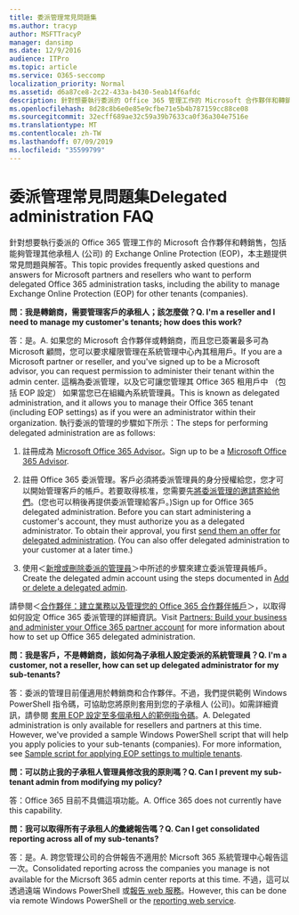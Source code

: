 ```yaml
---
title: 委派管理常見問題集
ms.author: tracyp
author: MSFTTracyP
manager: dansimp
ms.date: 12/9/2016
audience: ITPro
ms.topic: article
ms.service: O365-seccomp
localization_priority: Normal
ms.assetid: d6a87ce8-2c22-433a-b430-5eab14f6afdc
description: 針對想要執行委派的 Office 365 管理工作的 Microsoft 合作夥伴和轉銷售，包括能夠管理其他承租人 (公司) 的 Exchange Online Protection (EOP)，本主題提供常見問題與解答。
ms.openlocfilehash: 8d28c8b6e0e85e9cfbe71e5b4b787159cc88ce08
ms.sourcegitcommit: 32ecff689ae32c59a39b7633ca0f36a304e7516e
ms.translationtype: MT
ms.contentlocale: zh-TW
ms.lasthandoff: 07/09/2019
ms.locfileid: "35599799"
---
```

# <a name="delegated-administration-faq"></a><span data-ttu-id="8e634-103">委派管理常見問題集</span><span class="sxs-lookup"><span data-stu-id="8e634-103">Delegated administration FAQ</span></span>

<span data-ttu-id="8e634-104">針對想要執行委派的 Office 365 管理工作的 Microsoft 合作夥伴和轉銷售，包括能夠管理其他承租人 (公司) 的 Exchange Online Protection (EOP)，本主題提供常見問題與解答。</span><span class="sxs-lookup"><span data-stu-id="8e634-104">This topic provides frequently asked questions and answers for Microsoft partners and resellers who want to perform delegated Office 365 administration tasks, including the ability to manage Exchange Online Protection (EOP) for other tenants (companies).</span></span>
  
 <span data-ttu-id="8e634-105">**問：我是轉銷商，需要管理客戶的承租人；該怎麼做？**</span><span class="sxs-lookup"><span data-stu-id="8e634-105">**Q. I'm a reseller and I need to manage my customer's tenants; how does this work?**</span></span>
  
<span data-ttu-id="8e634-106">答：是。</span><span class="sxs-lookup"><span data-stu-id="8e634-106">A.</span></span> <span data-ttu-id="8e634-107">如果您的 Microsoft 合作夥伴或轉銷商，而且您已簽署最多可為 Microsoft 顧問，您可以要求權限管理在系統管理中心內其租用戶。</span><span class="sxs-lookup"><span data-stu-id="8e634-107">If you are a Microsoft partner or reseller, and you've signed up to be a Microsoft advisor, you can request permission to administer their tenant within the admin center.</span></span> <span data-ttu-id="8e634-108">這稱為委派管理，以及它可讓您管理其 Office 365 租用戶中 （包括 EOP 設定） 如果當您已在組織內系統管理員。</span><span class="sxs-lookup"><span data-stu-id="8e634-108">This is known as delegated administration, and it allows you to manage their Office 365 tenant (including EOP settings) as if you were an administrator within their organization.</span></span> <span data-ttu-id="8e634-109">執行委派的管理的步驟如下所示：</span><span class="sxs-lookup"><span data-stu-id="8e634-109">The steps for performing delegated administration are as follows:</span></span>
  
1. <span data-ttu-id="8e634-110">註冊成為 [Microsoft Office 365 Advisor](https://aka.ms/cloudbenefits)。</span><span class="sxs-lookup"><span data-stu-id="8e634-110">Sign up to be a [Microsoft Office 365 Advisor](https://aka.ms/cloudbenefits).</span></span>
    
2. <span data-ttu-id="8e634-p102">註冊 Office 365 委派管理。客戶必須將委派管理員的身分授權給您，您才可以開始管理客戶的帳戶。若要取得核准，您需要先[將委派管理的邀請寄給他們](https://go.microsoft.com/fwlink/?LinkId=396829)。(您也可以稍後再提供委派管理給客戶。)</span><span class="sxs-lookup"><span data-stu-id="8e634-p102">Sign up for Office 365 delegated administration. Before you can start administering a customer's account, they must authorize you as a delegated administrator. To obtain their approval, you first [send them an offer for delegated administration](https://go.microsoft.com/fwlink/?LinkId=396829). (You can also offer delegated administration to your customer at a later time.)</span></span> 
    
3. <span data-ttu-id="8e634-115">使用＜[新增或刪除委派的管理員](https://go.microsoft.com/fwlink/?LinkId=396831)＞中所述的步驟來建立委派管理員帳戶。</span><span class="sxs-lookup"><span data-stu-id="8e634-115">Create the delegated admin account using the steps documented in [Add or delete a delegated admin](https://go.microsoft.com/fwlink/?LinkId=396831).</span></span>
    
<span data-ttu-id="8e634-116">請參閱＜[合作夥伴：建立業務以及管理您的 Office 365 合作夥伴帳戶](https://go.microsoft.com/fwlink/?LinkId=301485)＞，以取得如何設定 Office 365 委派管理的詳細資訊。</span><span class="sxs-lookup"><span data-stu-id="8e634-116">Visit [Partners: Build your business and administer your Office 365 partner account](https://go.microsoft.com/fwlink/?LinkId=301485) for more information about how to set up Office 365 delegated administration.</span></span> 
  
 <span data-ttu-id="8e634-117">**問：我是客戶，不是轉銷商，該如何為子承租人設定委派的系統管理員？**</span><span class="sxs-lookup"><span data-stu-id="8e634-117">**Q. I'm a customer, not a reseller, how can set up delegated administrator for my sub-tenants?**</span></span>
  
<span data-ttu-id="8e634-p103">答：委派的管理目前僅適用於轉銷商和合作夥伴。不過，我們提供範例 Windows PowerShell 指令碼，可協助您將原則套用到您的子承租人 (公司)。如需詳細資訊，請參閱 [套用 EOP 設定至多個承租人的範例指令碼](sample-script-for-applying-eop-settings-to-multiple-tenants.md)。</span><span class="sxs-lookup"><span data-stu-id="8e634-p103">A. Delegated administration is only available for resellers and partners at this time. However, we've provided a sample Windows PowerShell script that will help you apply policies to your sub-tenants (companies). For more information, see [Sample script for applying EOP settings to multiple tenants](sample-script-for-applying-eop-settings-to-multiple-tenants.md).</span></span>
  
 <span data-ttu-id="8e634-122">**問：可以防止我的子承租人管理員修改我的原則嗎？**</span><span class="sxs-lookup"><span data-stu-id="8e634-122">**Q. Can I prevent my sub-tenant admin from modifying my policy?**</span></span>
  
<span data-ttu-id="8e634-p104">答：Office 365 目前不具備這項功能。</span><span class="sxs-lookup"><span data-stu-id="8e634-p104">A. Office 365 does not currently have this capability.</span></span>
  
 <span data-ttu-id="8e634-125">**問：我可以取得所有子承租人的彙總報告嗎？**</span><span class="sxs-lookup"><span data-stu-id="8e634-125">**Q. Can I get consolidated reporting across all of my sub-tenants?**</span></span>
  
<span data-ttu-id="8e634-126">答：是。</span><span class="sxs-lookup"><span data-stu-id="8e634-126">A.</span></span> <span data-ttu-id="8e634-127">跨您管理公司的合併報告不適用於 Micrsoft 365 系統管理中心報告這一次。</span><span class="sxs-lookup"><span data-stu-id="8e634-127">Consolidated reporting across the companies you manage is not available for the Micrsoft 365 admin center reports at this time.</span></span> <span data-ttu-id="8e634-128">不過，這可以透過遠端 Windows PowerShell 或[報告 web 服務](https://go.microsoft.com/fwlink/?LinkId=279926)。</span><span class="sxs-lookup"><span data-stu-id="8e634-128">However, this can be done via remote Windows PowerShell or the [reporting web service](https://go.microsoft.com/fwlink/?LinkId=279926).</span></span> 
  

